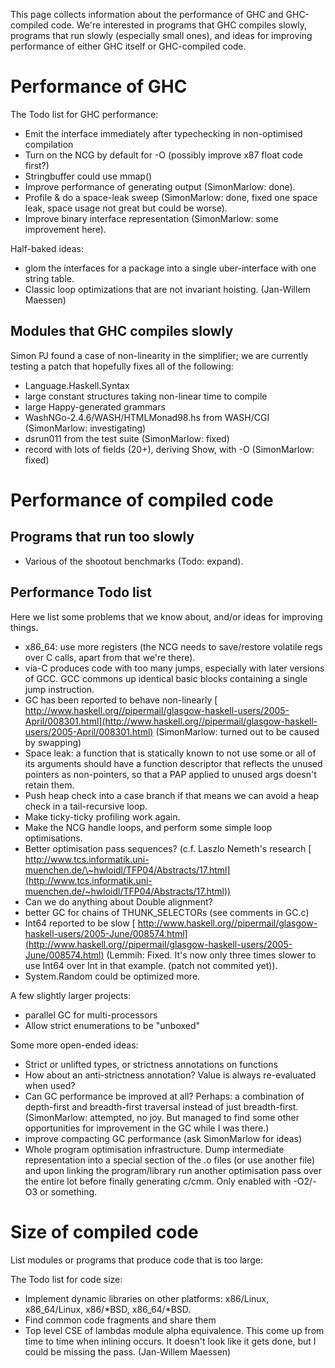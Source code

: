 
This page collects information about the performance of GHC and GHC-compiled code. We're interested in programs that GHC compiles slowly, programs that run slowly (especially small ones), and ideas for improving performance of either GHC itself or GHC-compiled code.

# Performance of GHC


The Todo list for GHC performance:

- Emit the interface immediately after typechecking in non-optimised compilation
- Turn on the NCG by default for -O (possibly improve x87 float code first?)
- Stringbuffer could use mmap()
- Improve performance of generating output (SimonMarlow: done).
- Profile & do a space-leak sweep (SimonMarlow: done, fixed one space leak, space usage not great but could be worse).
- Improve binary interface representation (SimonMarlow: some improvement here).


Half-baked ideas:

- glom the interfaces for a package into a single uber-interface with one string table.
- Classic loop optimizations that are not invariant hoisting. (Jan-Willem Maessen)

## Modules that GHC compiles slowly


Simon PJ found a case of non-linearity in the simplifier; we are currently testing a patch that hopefully fixes all of the following:

- Language.Haskell.Syntax
- large constant structures taking non-linear time to compile
- large Happy-generated grammars
- WashNGo-2.4.6/WASH/HTMLMonad98.hs from WASH/CGI (SimonMarlow: investigating)
- dsrun011 from the test suite (SimonMarlow: fixed)
- record with lots of fields (20+), deriving Show, with -O (SimonMarlow: fixed)

# Performance of compiled code

## Programs that run too slowly

- Various of the shootout benchmarks (Todo: expand).

## Performance Todo list


Here we list some problems that we know about, and/or ideas for improving things.

- x86_64: use more registers (the NCG needs to save/restore volatile regs over C calls, apart from that we're there).
- via-C produces code with too many jumps, especially with later versions of GCC. GCC commons up identical basic blocks containing a single jump instruction.
- GC has been reported to behave non-linearly [ http://www.haskell.org//pipermail/glasgow-haskell-users/2005-April/008301.html](http://www.haskell.org//pipermail/glasgow-haskell-users/2005-April/008301.html) (SimonMarlow: turned out to be caused by swapping)
- Space leak: a function that is statically known to not use some or all of its arguments should have a function descriptor that reflects the unused pointers as non-pointers, so that a PAP applied to unused args doesn't retain them.
- Push heap check into a case branch if that means we can avoid a heap check in a tail-recursive loop.
- Make ticky-ticky profiling work again.
- Make the NCG handle loops, and perform some simple loop optimisations.
- Better optimisation pass sequences? (c.f. Laszlo Nemeth's research [ http://www.tcs.informatik.uni-muenchen.de/\~hwloidl/TFP04/Abstracts/17.html](http://www.tcs.informatik.uni-muenchen.de/~hwloidl/TFP04/Abstracts/17.html))
- Can we do anything about Double alignment?
- better GC for chains of THUNK_SELECTORs (see comments in GC.c)
- Int64 reported to be slow [ http://www.haskell.org//pipermail/glasgow-haskell-users/2005-June/008574.html](http://www.haskell.org//pipermail/glasgow-haskell-users/2005-June/008574.html) (Lemmih: Fixed. It's now only three times slower to use Int64 over Int in that example. (patch not commited yet)).
- System.Random could be optimized more.


A few slightly larger projects:

- parallel GC for multi-processors
- Allow strict enumerations to be "unboxed"


Some more open-ended ideas:

- Strict or unlifted types, or strictness annotations on functions
- How about an anti-strictness annotation? Value is always re-evaluated when used?
- Can GC performance be improved at all? Perhaps: a combination of depth-first and breadth-first traversal instead of just breadth-first. (SimonMarlow: attempted, no joy. But managed to find some other opportunities for improvement in the GC while I was there.)
- improve compacting GC performance (ask SimonMarlow for ideas)
- Whole program optimisation infrastructure. Dump intermediate representation into a special section of the .o files (or use another file) and upon linking the program/library run another optimisation pass over the entire lot before finally generating c/cmm. Only enabled with -O2/-O3 or something.

# Size of compiled code


List modules or programs that produce code that is too large:


The Todo list for code size:

- Implement dynamic libraries on other platforms: x86/Linux, x86_64/Linux, x86/\*BSD, x86_64/\*BSD.
- Find common code fragments and share them
- Top level CSE of lambdas module alpha equivalence. This come up from time to time when inlining occurs. It doesn't look like it gets done, but I could be missing the pass. (Jan-Willem Maessen)
